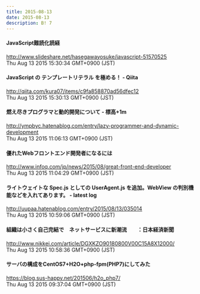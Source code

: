 ```yaml
---
title: 2015-08-13
date: 2015-08-13
description: B! 7
---
```


#### JavaScript難読化読経
http://www.slideshare.net/hasegawayosuke/javascript-51570525<br>
Thu Aug 13 2015 15:30:34 GMT+0900 (JST)<br>


#### JavaScript の テンプレートリテラル を極める！ - Qiita
http://qiita.com/kura07/items/c9fa858870ad56dfec12<br>
Thu Aug 13 2015 15:30:13 GMT+0900 (JST)<br>


#### 燃え尽きプログラマと動的開発について - 標高+1m
http://ympbyc.hatenablog.com/entry/lazy-programmer-and-dynamic-development<br>
Thu Aug 13 2015 11:06:13 GMT+0900 (JST)<br>


#### 優れたWebフロントエンド開発者になるには
http://www.infoq.com/jp/news/2015/08/great-front-end-developer<br>
Thu Aug 13 2015 11:04:29 GMT+0900 (JST)<br>


#### ライトウェイトな Spec.js としての UserAgent.js を追加。WebView の判別機能などを入れてあります。 - latest log
http://uupaa.hatenablog.com/entry/2015/08/13/035014<br>
Thu Aug 13 2015 10:59:06 GMT+0900 (JST)<br>


#### 組織は小さく自己完結で　ネットサービスに新潮流　　：日本経済新聞
http://www.nikkei.com/article/DGXKZO90180800V00C15A8X12000/<br>
Thu Aug 13 2015 10:58:36 GMT+0900 (JST)<br>


#### サーバの構成をCentOS7+H2O+php-fpm(PHP7)にしてみた
https://blog.sus-happy.net/201506/h2o_php7/<br>
Thu Aug 13 2015 09:37:04 GMT+0900 (JST)<br>


